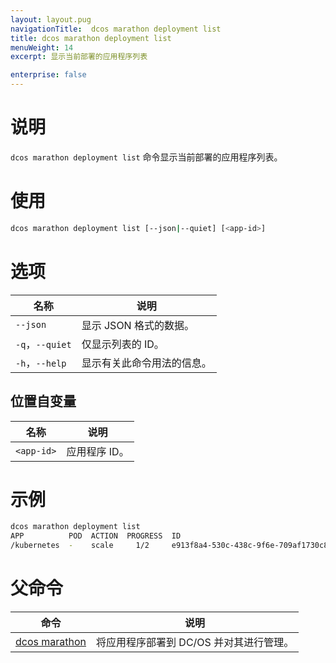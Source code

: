 ```yaml
---
layout: layout.pug
navigationTitle:  dcos marathon deployment list
title: dcos marathon deployment list
menuWeight: 14
excerpt: 显示当前部署的应用程序列表

enterprise: false
---
```



# 说明

`dcos marathon deployment list` 命令显示当前部署的应用程序列表。

# 使用

```bash
dcos marathon deployment list [--json|--quiet] [<app-id>]
```

# 选项

| 名称 | 说明 |
|---------|-------------|
| `--json` | 显示 JSON 格式的数据。|
| `-q`，`--quiet` | 仅显示列表的 ID。 |
| `-h`，`--help` | 显示有关此命令用法的信息。 |

## 位置自变量

| 名称 | 说明 |
|---------|-------------|
| `<app-id>` | 应用程序 ID。|




# 示例

```bash
dcos marathon deployment list
APP          POD  ACTION  PROGRESS  ID                                    
/kubernetes  -    scale     1/2     e913f8a4-530c-438c-9f6e-709af1730c84  
```

# 父命令

| 命令 | 说明 |
|---------|-------------|
| [dcos marathon](/dcos/cn/1.12/cli/command-reference/dcos-marathon/) | 将应用程序部署到 DC/OS 并对其进行管理。|